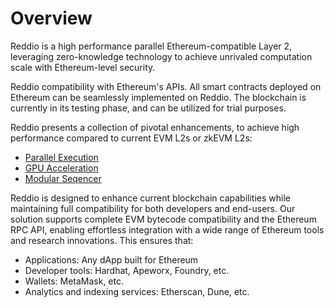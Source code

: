# Overview

Reddio is a high performance parallel Ethereum-compatible Layer 2, leveraging zero-knowledge technology to achieve unrivaled computation scale with Ethereum-level security.

Reddio compatibility with Ethereum's APIs. All smart contracts deployed on Ethereum can be seamlessly implemented on Reddio. The blockchain is currently in its testing phase, and can be utilized for trial purposes.

Reddio presents a collection of pivotal enhancements, to achieve high performance compared to current EVM L2s or zkEVM L2s:

- [Parallel Execution](/zkevm/parallel)
- [GPU Acceleration](/zkevm/gpuacceleration)
- [Modular Seqencer](/zkevm/sequencer)

Reddio is designed to enhance current blockchain capabilities while maintaining full compatibility for both developers and end-users. Our solution supports complete EVM bytecode compatibility and the Ethereum RPC API, enabling effortless integration with a wide range of Ethereum tools and research innovations. This ensures that:

- Applications: Any dApp built for Ethereum
- Developer tools: Hardhat, Apeworx, Foundry, etc.
- Wallets: MetaMask, etc.
- Analytics and indexing services: Etherscan, Dune, etc.


